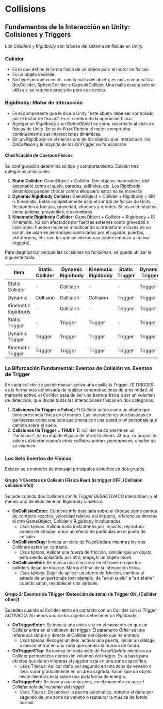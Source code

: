 # Collisions
## Fundamentos de la Interacción en Unity: Colisiones y Triggers
Los _Colliders_ y _Rigidbody_ son la base del sistema de físicas en Unity.

### Collider
- Es lo que define la forma física de un objeto para el motor de físicas.
- Es un objeto invisible.
- No tiene porqué coincidir con la malla del objeto, es más común utilizar BoxCollider, SphereCollider o CapsuleCollider. Una malla exacta solo se utiliza si se requiere precisión pero es costoso.

### Rigidbody: Motor de interacción
- Es el componente que le dice a Unity "este objeto debe ser controlado por el motor de físicas". Es el cerebro de la operación física.
- Agregar un _Rigidbody_ a un _GameObject_ es como suscribirlo al ciclo de físicas de Unity. En cada _FixedUpdate_ el motor comprueba continuamente sus interacciones dinámicas. 
- Sin un Rigidbody en al menos uno de los objetos que interactuan, los _OnCollision_ y la mayoría de los _OnTrigger_ no funcionarán.

#### Clasificación de Cuerpos Físicos
Su configuración determina su tipo y comportamiento. Existen tres categorías principales:
1. **Static Collider:** GameObject + Collider.
   Son objetos inamovibles (del escenario) como el suelo, paredes, edificios, etc. Los Rigidbody _dinámicos_ pueden chocar contra ellos pero estos no se moverán.
3. **Dynamic Rigidbody Collider:** GameObject + Collider + Rigidbody + SIN is Kinematic.
   Están completamente bajo el control de físicas de Unity. Responden a fuerzas, gravedad, choques y rebotes. Se usan en objetos como pelotas, proyectiles, o escombros.
5. **Kinematic Rigidbody Collider:** GameObject + Collider + Rigidbody + IS Kinematic.
   No son afectados por fuerzas externas como gravedad o colisiones. Pueden moverse modificando su transform a través de un script. Se usan en personajes controlados por el jugador, puertas, plataformas, etc. con los que se interactuan (como empujar o activar triggers). 

Para diagnosticar porqué las colisiones no funcionan, se´puede utilizar la siguiente tabla:

| Item | Static Collider | Dynamic Rigidbody | Kinematic Rigidbody | Static Trigger | Dynamic Trigger | Kynematic Trigger |
|------| --------------- | ----------------- | ------------------- | -------------- | --------------- | ----------------- |
| Static Collider | - | Collision | - | - | Trigger | Trigger|
| Dynamic | Collision | Collision | Collision | Trigger | Trigger | Trigger |
|Kinematic Rigidbody | - | Collision | - | Trigger | Trigger | Trigger|
|Static Trigger | - | Trigger | Trigger | - | Trigger | Trigger|
| Dynamic Trigger | Trigger | Trigger | Trigger| Trigger | Trigger | Trigger| 
| Kinematic Trigger | Trigger | Trigger | Trigger | Trigger | Trigger| Trigger|

### La Bifurcación Fundamental: Eventos de Colisión vs. Eventos de Trigger
En cada collider se puede marcar activa una casilla _Is Trigger_. IS TRIGGER, es la forma más optimizada de realizar comprobaciones de proximidad. Al marcarla activa, el Collider pasa de ser una barrera física a ser un volumen de detección, que divide todas las interacciones físicas en dos categorías:
1. **Colisiones (Is Trigger = False):** El Collider actúa como un objeto que tiene presencia física en el mundo. Las interacciones son basadas en las fuerzas como una bala que choca con una pared o un personaje que camina sobre el suelo.
2. **Colisiones (Is Trigger = TRUE):** El collider se convierte en un "fantasma", ya no impide el paso de otros Colliders. Ahora, su propósito solo es _detectar cuando otros colliders entran, permanecen, o salen de su volumen._

### Los Seis Eventos de Físicas
Existen seis metodos de mensaje principales divididos en dos grupos.
 #### Grupo 1: Eventos de Colisión (Física Real) (is trigger OFF, (Collision collisionInfo))
 Sucede cuando dos Colliders con _Is Trigger DESACTIVADO_ interactúan, y al menos uno de ellos tiene un Rigidbody *dinámico*.
 - **OnCollisionEnter:** Contiene info detallada sobre el choque como puntos de contacto exactos, velocidad relativa del impacto, referencias directas al otro GameObject, Collider y Rigidbody involucrados.
      - _Usos típicos_: Aplicar daño instantaneo por impacto, reproducir sonido de choque, crear un efecto de partículas en el punto de colisión-
- **OnCollisionStay:** Invoca un ciclo de FixedUpdate mientras los dos Colliders estén en contacto.
     - _Usos típicos:_ Aplicar una fuerza de fricción, simular que un objeto está siendo
aplastado por otro, empujar un objeto móvil.
- **OnCollisionExit:** Se invoca una única vez en el frame en que los colliders dejan de tocarse. Marca el final de la interacción física.
     - _Usos típicos:_ Dejar de aplicar un efecto de fricción, cambiar el estado de un
personaje (por ejemplo, de "en el suelo" a "en el aire" cuando salta), restablecer
una variable.

#### Grupo 2: Eventos de TRigger (Detección de zona) (is Trigger ON, (Collider other))
Suceden cuando el Collider entra en contacto con un Collider con _is Trigger ACTIVADO_. Al menos uno de los objetos debe tener un _Rigidbody_.
- **OnTriggerEnter:** Se invoca una unica vez en el momento en que un Collider entra en el volumen del trigger. El parametro _Other_ es una referencia simple y directa al Collider del objeto que ha entrado.
     - _Usos típicos:_ Recoger un item, activar una puerta, iniciar un diálogo o misión entrar en una zona que cambia la música de fondo.
- **OnTriggerSTay:** Se invoca en cada ciclo de _FixedUpdate_ mientras un
Collider permanezca dentro del volumen del trigger. Es la base para efectos que duran
mientras el jugador está en una zona específica.
   - Usos Típicos: Aplicar daño por segundo en una zona de veneno o lava, curar
gradualmente en un área sagrada, hacer que un objeto levite mientras está sobre
una plataforma de energía.
- **OnTriggerExit:** Se invoca una única vez, en el momento _en que el Collider
sale del volumen del trigger_.
   - _Usos Típicos:_ Desactivar la puerta automática, detener el daño por segundo de una zona de veneno o restaurar la música de fondo normal.
